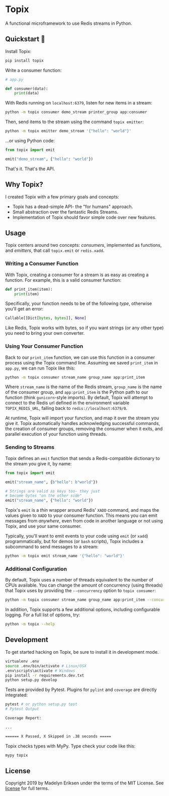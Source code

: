 Topix
=======

A functional microframework to use Redis streams in Python.

## Quickstart 🚀

Install Topix:

```bash
pip install topix
```

Write a consumer function:

```python
# app.py

def consumer(data):
    print(data)
```

With Redis running on `localhost:6379`, listen for new items in a stream:

```bash
python -m topix consumer demo_stream printer_group app:consumer
```

Then, send items to the stream using the command `topix emitter`:

```bash
python -m topix emitter demo_stream '{"hello": "world"}'
```

...or using Python code:

```python
from topix import emit

emit("demo_stream", {"hello": "world"})
```

That's it. That's the API.

## Why Topix? 

I created Topix with a few primary goals and concepts:

* Topix has a dead-simple API- the "for humans" approach.
* Small abstraction over the fantastic Redis Streams.
* Implementation of Topix should favor simple code over new features.

## Usage

Topix centers around two concepts: _consumers_, implemented as functions, and _emitters_, that call `topix.emit` or `redis.xadd`.

### Writing a Consumer Function

With Topix, creating a consumer for a stream is as easy as creating a function. For example, this is a valid consumer function:

```python
def print_item(item):
    print(item)
```

Specifically, your function needs to be of the following _type_, otherwise you'll get an error:

```python
Callable[[Dict[bytes, bytes]], None]
```

Like Redis, Topix works with bytes, so if you want strings (or any other type) you need to bring your own converter.

### Using Your Consumer Function

Back to our `print_item` function, we can use this function in a consumer process using the Topix command line. Assuming we saved `print_item` in `app.py`, we can run Topix like this:

```bash
python -m topix consumer stream_name group_name app:print_item
```

Where `stream_name` is the name of the Redis stream, `group_name` is the name of the consumer group, and `app:print_item` is the Python path to our function (think `gunicorn`-style imports). By default, Topix will attempt to connect to the Redis url defined in the environment variable `TOPIX_REDIS_URL`, falling back to `redis://localhost:6379/0`.

At runtime, Topix will import your function, and map it over the stream you give it. Topix automatically handles acknowledging successful commands, the creation of consumer groups, removing the consumer when it exits, and parallel execution of your function using threads.

### Sending to Streams

Topix defines an `emit` function that sends a Redis-compatible dictionary to the stream you give it, by name:

```python
from topix import emit

emit("stream_name", {b"hello": b"world"})

# Strings are valid as keys too- they just
# become bytes "on the other side"
emit("stream_name", {"hello": "world"})
```

Topix's `emit` is a _thin_ wrapper around Redis' `XADD` command, and maps the values given to `XADD` to your consumer function. This means you can emit messages from _anywhere_, even from code in another language or not using Topix, and use your same consumer.

Typically, you'll want to emit events to your code using `emit` (or `xadd`) programmatically, but for demos (or `bash` scripts), Topix includes a subcommand to send messages to a stream:

```bash
python -m topix emit stream_name '{"hello": "world"}'
```

### Additional Configuration

By default, Topix uses a number of threads equivalent to the number of CPUs available. You can change the amount of concurrency (using threads) that Topix uses by providing the `--concurrency` option to `topix consumer`:

```bash
python -m topix consumer stream_name group_name app:print_item --concurrency 2
```

In addition, Topix supports a few additional options, including configurable logging. For a full list of options, try:

```bash
python -m topix --help
```

## Development

To get started hacking on Topix, be sure to install it in development mode.

```bash
virtualenv .env
source .env/bin/activate # Linux/OSX
.env\scripts\activate # Windows
pip install -r requirements.dev.txt
python setup.py develop
```

Tests are provided by Pytest. Plugins for `pylint` and `coverage` are directly integrated:

```bash
pytest # or python setup.py test
# Pytest Output

Coverage Report:

...

====== X Passed, X Skipped in .38 seconds =====
```

Topix checks types with MyPy. Type check your code like this:

```bash
mypy topix
```

## License

Copyright 2019 by Madelyn Eriksen under the terms of the MIT License. See [license](/LICENSE) for full terms.
